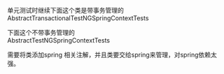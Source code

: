 
单元测试时继续下面这个类是带事务管理的  
AbstractTransactionalTestNGSpringContextTests  

下面这个不带事务管理的  
AbstractTestNGSpringContextTests  

需要将类添加spring 相关注解，并且类要交给spring来管理，对spring依赖太强。

